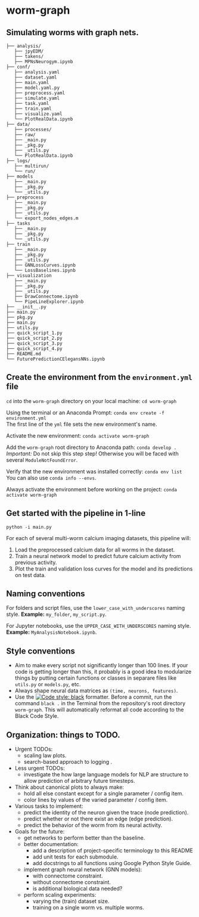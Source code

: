 # worm-graph
## Simulating worms with graph nets.

```
├── analysis/
   ├── jpyEDM/
   ├── takens/
   ├── MPNsNeurogym.ipynb
├── conf/
   ├── analysis.yaml
   ├── dataset.yaml
   ├── main.yaml
   ├── model.yaml.py
   ├── preprocess.yaml
   ├── simulate.yaml
   ├── task.yaml
   ├── train.yaml
   ├── visualize.yaml
   └── PlotRealData.ipynb
├── data/
   ├── processes/
   ├── raw/
   ├── _main.py
   ├── _pkg.py
   ├── _utils.py
   └── PlotRealData.ipynb
├── logs/
   ├── multirun/
   └── run/
├── models
   ├── _main.py
   ├── _pkg.py
   └── _utils.py
├── preprocess
   ├── _main.py
   ├── _pkg.py
   ├── _utils.py
   └── export_nodes_edges.m
├── tasks
   ├── _main.py
   ├── _pkg.py
   └── _utils.py
├── train
   ├── _main.py
   ├── _pkg.py
   ├── _utils.py
   ├── GNNLossCurves.ipynb
   └── LossBaselines.ipynb
├── visualization
   ├── _main.py
   ├── _pkg.py
   ├── _utils.py
   ├── DrawConnectome.ipynb
   └── PipeLineExplorer.ipynb
├── __init__.py
├── main.py
├── pkg.py
├── main.py
├── utils.py
├── quick_script_1.py
├── quick_script_2.py
├── quick_script_3.py
├── quick_script_4.py
├── README.md
└── FuturePredictionCElegansNNs.ipynb

 ```
 
## Create the environment from the `environment.yml` file

`cd` into the `worm-graph` directory on your local machine: `cd worm-graph`

Using the terminal or an Anaconda Prompt: `conda env create -f environment.yml`
   <br>The first line of the `yml` file sets the new environment's name.

Activate the new environment: `conda activate worm-graph`

Add the `worm-graph` root directory to Anaconda path: `conda develop .`
   <br>*Important:* Do not skip this step step! Otherwise you will be faced with several `ModuleNotFoundError`.

Verify that the new environment was installed correctly: `conda env list`
   <br>You can also use `conda info --envs`.
 
Always activate the environment before working on the project: `conda activate worm-graph`

## Get started with the pipeline in 1-line

`python -i main.py`

For each of several multi-worm calcium imaging datasets, this pipeline will:
1. Load the preprocessed calcium data for all worms in the dataset.
2. Train a neural network model to predict future calcium activity from previous activity.
3. Plot the train and validation loss curves for the model and its predictions on test data.

 ## Naming conventions
 
 For folders and script files, use the `lower_case_with_underscores` naming style.
 **Example:** `my_folder`, `my_script.py`.
 
 For Jupyter notebooks, use the `UPPER_CASE_WITH_UNDERSCORES` naming style.
 **Example:** `MyAnalysisNotebook.ipynb`.
 
 ## Style conventions

 * Aim to make every script not significantly longer than 100 lines. If your code is getting longer than this, it probably is a 
   good idea to modularize things by putting certain functions or classes in separare files like `utils.py` or `models.py`, etc.
 * Always shape neural data matrices as `(time, neurons, features)`.
 * Use the [![Code style: black](https://img.shields.io/badge/code%20style-black-000000.svg)](https://github.com/psf/black) formatter. Before a commit, run the command `black .` in the Terminal from the repository's root directory `worm-graph`. This will automatically reformat all code according to the Black Code Style. 

 ## Organization: things to TODO.

- Urgent TODOs: 
   - scaling law plots.
   - search-based approach to logging .
- Less urgent TODOs: 
   - investigate the how large language models for NLP are structure to allow prediction of arbitrary future timesteps.
- Think about canonical plots to always make:
   - hold all else constant except for a single parameter / config item.
   - color lines by values of the varied parameter / config item.
- Various tasks to implement:
   - predict the identity of the neuron given the trace (node prediction).
   - predict whether or not there exist an edge (edge prediction). 
   - predict the behavior of the worm from its neural activity.
- Goals for the future:
   - get networks to perform better than the baseline.
   - better documentation:
      - add a description of project-specific terminology to this README
      - add unit tests for each submodule.
      - add docstrings to all functions using Google Python Style Guide.
   - implement graph neural network (GNN models):
      - with connectome constraint.
      - without connectome constraint.
      - is additional biological data needed?
   - perform scaling experiments:
      - varying the (train) dataset size.
      - training on a single worm vs. multiple worms.

